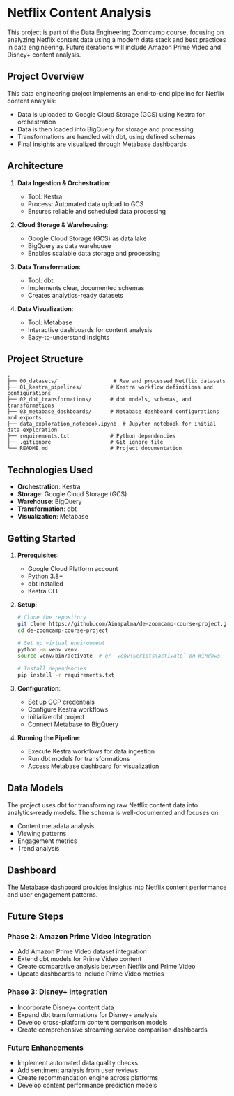# Netflix Content Analysis

This project is part of the Data Engineering Zoomcamp course, focusing on analyzing Netflix content data using a modern data stack and best practices in data engineering. Future iterations will include Amazon Prime Video and Disney+ content analysis.

## Project Overview

This data engineering project implements an end-to-end pipeline for Netflix content analysis:
- Data is uploaded to Google Cloud Storage (GCS) using Kestra for orchestration
- Data is then loaded into BigQuery for storage and processing
- Transformations are handled with dbt, using defined schemas
- Final insights are visualized through Metabase dashboards

## Architecture

1. **Data Ingestion & Orchestration**: 
   - Tool: Kestra
   - Process: Automated data upload to GCS
   - Ensures reliable and scheduled data processing

2. **Cloud Storage & Warehousing**:
   - Google Cloud Storage (GCS) as data lake
   - BigQuery as data warehouse
   - Enables scalable data storage and processing

3. **Data Transformation**:
   - Tool: dbt
   - Implements clear, documented schemas
   - Creates analytics-ready datasets

4. **Data Visualization**:
   - Tool: Metabase
   - Interactive dashboards for content analysis
   - Easy-to-understand insights

## Project Structure

```
.
├── 00_datasets/                  # Raw and processed Netflix datasets
├── 01_kestra_pipelines/         # Kestra workflow definitions and configurations
├── 02_dbt_transformations/      # dbt models, schemas, and transformations
├── 03_metabase_dashboards/      # Metabase dashboard configurations and exports
├── data_exploration_notebook.ipynb  # Jupyter notebook for initial data exploration
├── requirements.txt             # Python dependencies
├── .gitignore                   # Git ignore file
└── README.md                    # Project documentation
```

## Technologies Used

- **Orchestration**: Kestra
- **Storage**: Google Cloud Storage (GCS)
- **Warehouse**: BigQuery
- **Transformation**: dbt
- **Visualization**: Metabase

## Getting Started

1. **Prerequisites**:
   - Google Cloud Platform account
   - Python 3.8+
   - dbt installed
   - Kestra CLI

2. **Setup**:
   ```bash
   # Clone the repository
   git clone https://github.com/Ainapalma/de-zoomcamp-course-project.git
   cd de-zoomcamp-course-project

   # Set up virtual environment
   python -m venv venv
   source venv/bin/activate  # or `venv\Scripts\activate` on Windows
   
   # Install dependencies
   pip install -r requirements.txt
   ```

3. **Configuration**:
   - Set up GCP credentials
   - Configure Kestra workflows
   - Initialize dbt project
   - Connect Metabase to BigQuery

4. **Running the Pipeline**:
   - Execute Kestra workflows for data ingestion
   - Run dbt models for transformations
   - Access Metabase dashboard for visualization

## Data Models

The project uses dbt for transforming raw Netflix content data into analytics-ready models. The schema is well-documented and focuses on:
- Content metadata analysis
- Viewing patterns
- Engagement metrics
- Trend analysis

## Dashboard

The Metabase dashboard provides insights into Netflix content performance and user engagement patterns.

## Future Steps

### Phase 2: Amazon Prime Video Integration
- Add Amazon Prime Video dataset integration
- Extend dbt models for Prime Video content
- Create comparative analysis between Netflix and Prime Video
- Update dashboards to include Prime Video metrics

### Phase 3: Disney+ Integration
- Incorporate Disney+ content data
- Expand dbt transformations for Disney+ analysis
- Develop cross-platform content comparison models
- Create comprehensive streaming service comparison dashboards

### Future Enhancements
- Implement automated data quality checks
- Add sentiment analysis from user reviews
- Create recommendation engine across platforms
- Develop content performance prediction models
